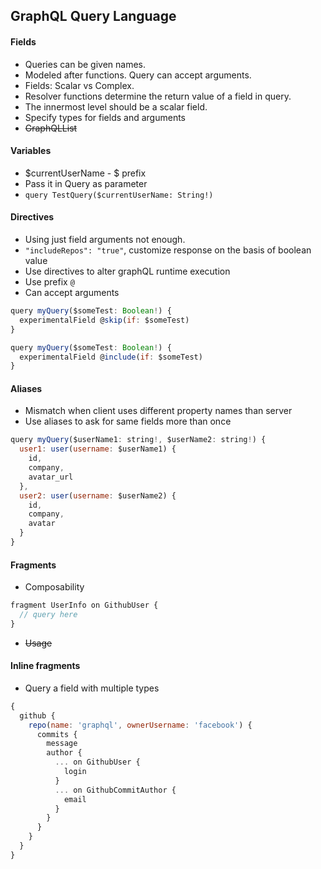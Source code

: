 ## GraphQL Query Language

#### Fields
+ Queries can be given names.
+ Modeled after functions. Query can accept arguments.
+ Fields: Scalar vs Complex.
+ Resolver functions determine the return value of a field in query.
+ The innermost level should be a scalar field.
+ Specify types for fields and arguments
+ <s>GraphQLList</s>

#### Variables
+ $currentUserName - $ prefix
+ Pass it in Query as parameter
 + ```query TestQuery($currentUserName: String!)```

#### Directives
+ Using just field arguments not enough.
+ ```"includeRepos": "true"```, customize response on the basis of boolean value
+ Use directives to alter graphQL runtime execution
+ Use prefix ```@```
+ Can accept arguments
```javascript
query myQuery($someTest: Boolean!) {
  experimentalField @skip(if: $someTest)
}
```
```javascript
query myQuery($someTest: Boolean!) {
  experimentalField @include(if: $someTest)
}
```

#### Aliases
+ Mismatch when client uses different property names than server
+ Use aliases to ask for same fields more than once
```javascript
query myQuery($userName1: string!, $userName2: string!) {
  user1: user(username: $userName1) {
    id,
    company,
    avatar_url
  },
  user2: user(username: $userName2) {
    id,
    company,
    avatar
  }
}
```

#### Fragments
+ Composability
```javascript
fragment UserInfo on GithubUser {
  // query here
}
```
+ <s>Usage</s>

#### Inline fragments
+ Query a field with multiple types
```javascript
{
  github {
    repo(name: 'graphql', ownerUsername: 'facebook') {
      commits {
        message
        author {
          ... on GithubUser {
            login
          }
          ... on GithubCommitAuthor {
            email
          }
        }
      }
    }
  }
}
```
